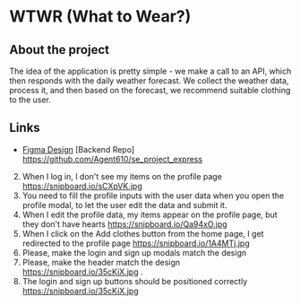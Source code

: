 # WTWR (What to Wear?)

## About the project

The idea of the application is pretty simple - we make a call to an API, which then responds with the daily weather forecast. We collect the weather data, process it, and then based on the forecast, we recommend suitable clothing to the user.

## Links

- [Figma Design](https://www.figma.com/file/DTojSwldenF9UPKQZd6RRb/Sprint-10%3A-WTWR)
  [Backend Repo]
  https://github.com/Agent610/se_project_express

2. When I log in, I don't see my items on the profile page https://snipboard.io/sCXpVK.jpg
3. You need to fill the profile inputs with the user data when you open the profile modal, to let the user edit the data and submit it.
4. When I edit the profile data, my items appear on the profile page, but they don't have hearts https://snipboard.io/Qa94xO.jpg
5. When I click on the Add clothes button from the home page, I get redirected to the profile page https://snipboard.io/1A4MTj.jpg
6. Please, make the login and sign up modals match the design
7. Please, make the header match the design https://snipboard.io/35cKiX.jpg .
8. The login and sign up buttons should be positioned correctly https://snipboard.io/35cKiX.jpg
